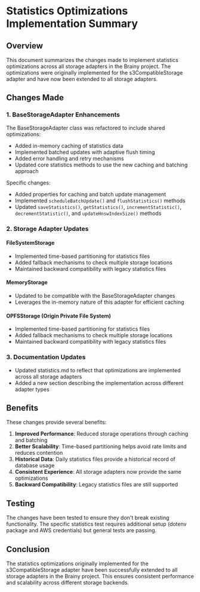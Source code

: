 # Statistics Optimizations Implementation Summary

## Overview

This document summarizes the changes made to implement statistics optimizations across all storage adapters in the Brainy project. The optimizations were originally implemented for the s3CompatibleStorage adapter and have now been extended to all storage adapters.

## Changes Made

### 1. BaseStorageAdapter Enhancements

The BaseStorageAdapter class was refactored to include shared optimizations:

- Added in-memory caching of statistics data
- Implemented batched updates with adaptive flush timing
- Added error handling and retry mechanisms
- Updated core statistics methods to use the new caching and batching approach

Specific changes:
- Added properties for caching and batch update management
- Implemented `scheduleBatchUpdate()` and `flushStatistics()` methods
- Updated `saveStatistics()`, `getStatistics()`, `incrementStatistic()`, `decrementStatistic()`, and `updateHnswIndexSize()` methods

### 2. Storage Adapter Updates

#### FileSystemStorage

- Implemented time-based partitioning for statistics files
- Added fallback mechanisms to check multiple storage locations
- Maintained backward compatibility with legacy statistics files

#### MemoryStorage

- Updated to be compatible with the BaseStorageAdapter changes
- Leverages the in-memory nature of this adapter for efficient caching

#### OPFSStorage (Origin Private File System)

- Implemented time-based partitioning for statistics files
- Added fallback mechanisms to check multiple storage locations
- Maintained backward compatibility with legacy statistics files

### 3. Documentation Updates

- Updated statistics.md to reflect that optimizations are implemented across all storage adapters
- Added a new section describing the implementation across different adapter types

## Benefits

These changes provide several benefits:

1. **Improved Performance**: Reduced storage operations through caching and batching
2. **Better Scalability**: Time-based partitioning helps avoid rate limits and reduces contention
3. **Historical Data**: Daily statistics files provide a historical record of database usage
4. **Consistent Experience**: All storage adapters now provide the same optimizations
5. **Backward Compatibility**: Legacy statistics files are still supported

## Testing

The changes have been tested to ensure they don't break existing functionality. The specific statistics test requires additional setup (dotenv package and AWS credentials) but general tests are passing.

## Conclusion

The statistics optimizations originally implemented for the s3CompatibleStorage adapter have been successfully extended to all storage adapters in the Brainy project. This ensures consistent performance and scalability across different storage backends.